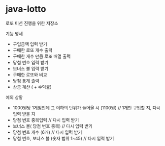 # java-lotto
로또 미션 진행을 위한 저장소

기능 명세

- 구입금액 입력 받기
- 구매한 로또 개수 출력
- 구매한 개수 만큼 로또 배열 출력
- 당첨 번호 입력 받기
- 보너스 볼 입력 받기
- 구매한 로또와 비교
- 당첨 통계 출력
- 상금 계산 ( + 수익률)

예외 상황

- 1000원당 1게임인데 그 이하의 단위가 들어올 시 (1100원) // 1개만 구입할 지, 다시 입력 받을 지
- 당첨 번호 중복입력 // 다시 입력 받기
- 보너스 볼( 당첨 번호 중복) // 다시 입력 받기
- 당첨 번호 개수 (6개) // 다시 입력 받기
- 당첨 번호, 보너스 볼 (숫자 범위 1~45) // 다시 입력 받기
